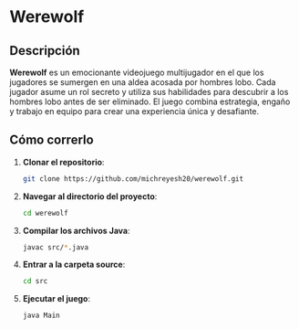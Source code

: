 # Werewolf

## Descripción

**Werewolf** es un emocionante videojuego multijugador en el que los jugadores se sumergen en una aldea acosada por hombres lobo. Cada jugador asume un rol secreto y utiliza sus habilidades para descubrir a los hombres lobo antes de ser eliminado. El juego combina estrategia, engaño y trabajo en equipo para crear una experiencia única y desafiante.

## Cómo correrlo

1. **Clonar el repositorio**:
    ```sh
    git clone https://github.com/michreyesh20/werewolf.git
    ```

2. **Navegar al directorio del proyecto**:
    ```sh
    cd werewolf
    ```

3. **Compilar los archivos Java**:
    ```sh
    javac src/*.java
    ```

4. **Entrar a la carpeta source**:
    ```sh
    cd src
    ```

5. **Ejecutar el juego**:
    ```sh
    java Main
    ```